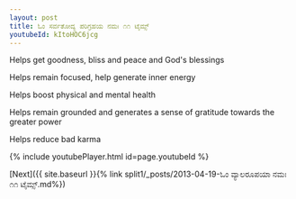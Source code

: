 ```yaml
---
layout: post
title: ಓಂ ಸರ್ವತೋದ್ಯ ಪರಿಗ್ರಹಯ ನಮಃ ೧೧ ಟೈಮ್ಸ್
youtubeId: kItoHOC6jcg
---
```

 
 
Helps get goodness, bliss and peace and God's blessings
 
Helps remain focused, help generate inner energy 
 
Helps boost physical and mental health 
 
Helps remain grounded and generates a sense of gratitude towards the greater power 
 
Helps reduce bad karma
 
 
 
 


{% include youtubePlayer.html id=page.youtubeId %}
 
[Next]({{ site.baseurl }}{% link  split1/_posts/2013-04-19-ಓಂ ವ್ಯಾಲರೂಪಯಾ ನಮಃ ೧೧ ಟೈಮ್ಸ್.md%})
 
